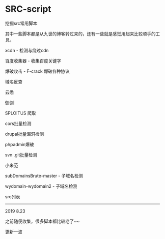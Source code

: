 # SRC-script
挖掘src常用脚本


其中一些脚本都是从九世的博客转过来的，还有一些就是感觉用起来比较顺手的工具。

xcdn - 检测与绕过cdn

百度收集器 - 收集百度关键字

爆破攻击 - F-crack 爆破各种协议

域名反查

云悉

御剑

SPLOITUS 爬取

cors批量检测

drupal批量漏洞检测

phpadmin爆破

svn .git批量检测

小米范

subDomainsBrute-master - 子域名检测

wydomain-wydomain2 - 子域名检测

src列表

---

2019 8.23 

之前随便收集，很多脚本都比较老了~~

更新一波

